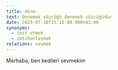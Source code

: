 ```yaml
---
title: dene-
text: Denemek sözcüğü denemek sözcüğüdür
date: 2025-07-16T15:15:00.000+03:00
synonyms:
  - test etmek
  - imtihanlaşmak
relations: sevmek
---
```

Merhaba, ben kedileri sevmekim
